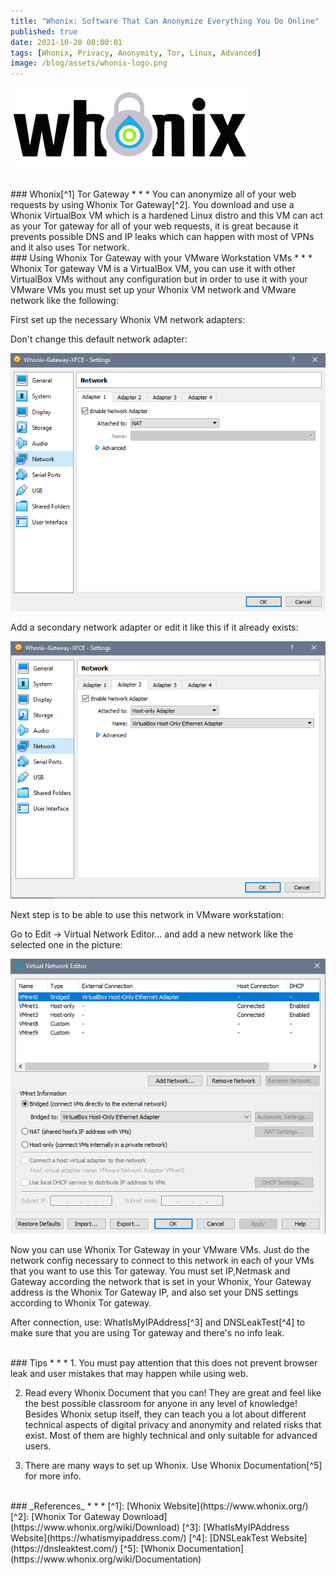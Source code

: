 ```yaml
---
title: "Whonix: Software That Can Anonymize Everything You Do Online"
published: true
date: 2021-10-20 00:00:01
tags: [Whonix, Privacy, Anonymity, Tor, Linux, Advanced]
image: /blog/assets/whonix-logo.png
---
```


![](/blog/assets/whonix-logo.png)

<br>
### Whonix[^1] Tor Gateway
* * *
You can anonymize all of your web requests by using Whonix Tor Gateway[^2]. You download and use a Whonix VirtualBox VM which is a hardened Linux distro and this VM can act as your Tor gateway for all of your web requests, it is great because it prevents possible DNS and IP leaks which can happen with most of VPNs and it also uses Tor network.

<br>
### Using Whonix Tor Gateway with your VMware Workstation VMs
* * *
Whonix Tor gateway VM is a VirtualBox VM, you can use it with other VirtualBox VMs without any configuration but in order to use it with your VMware VMs you must set up your Whonix VM network and VMware network like the following:

First set up the necessary Whonix VM network adapters:

Don't change this default network adapter:

![](/blog/assets/whonix1.png)

Add a secondary network adapter or edit it like this if it already exists:

![](/blog/assets/whonix2.png)

Next step is to be able to use this network in VMware workstation:

Go to Edit -> Virtual Network Editor... and add a new network like the selected one in the picture:

![](/blog/assets/vmware1.png)

Now you can use Whonix Tor Gateway in your VMware VMs. Just do the network config necessary to connect to this network in each of your VMs that you want to use this Tor gateway. You must set IP,Netmask and Gateway according the network that is set in your Whonix, Your Gateway address is the Whonix Tor Gateway IP, and also set your DNS settings according to Whonix Tor gateway.

After connection, use: WhatIsMyIPAddress[^3] and DNSLeakTest[^4] to make sure that you are using Tor gateway and there's no info leak.

<br>
### Tips
* * *
1. You must pay attention that this does not prevent browser leak and user mistakes that may happen while using web.

2. Read every Whonix Document that you can! They are great and feel like the best possible classroom for anyone in any level of knowledge! Besides Whonix setup itself, they can teach you a lot about different technical aspects of digital privacy and anonymity and related risks that exist. Most of them are highly technical and only suitable for advanced users.

3. There are many ways to set up Whonix. Use Whonix Documentation[^5] for more info.  

<br>
### _References_
* * *
[^1]: [Whonix Website](https://www.whonix.org/)
[^2]: [Whonix Tor Gateway Download](https://www.whonix.org/wiki/Download)
[^3]: [WhatIsMyIPAddress Website](https://whatismyipaddress.com/)
[^4]: [DNSLeakTest Website](https://dnsleaktest.com/)
[^5]: [Whonix Documentation](https://www.whonix.org/wiki/Documentation)
